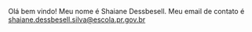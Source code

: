Olá bem vindo! Meu nome é Shaiane Dessbesell.
Meu email de contato é shaiane.dessbesell.silva@escola.pr.gov.br
